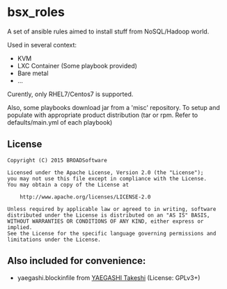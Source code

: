 # bsx_roles

A set of ansible rules aimed to install stuff from NoSQL/Hadoop world.

Used in several context:

 - KVM
 - LXC Container (Some playbook provided)
 - Bare metal
 - ...
 
Curently, only RHEL7/Centos7 is supported.

Also, some playbooks download jar from a 'misc' repository. To setup and populate with appropriate product distribution (tar or rpm. Refer to defaults/main.yml of each playbook)

## License

    Copyright (C) 2015 BROADSoftware

	Licensed under the Apache License, Version 2.0 (the "License");
	you may not use this file except in compliance with the License.
	You may obtain a copy of the License at
	
	    http://www.apache.org/licenses/LICENSE-2.0
	
	Unless required by applicable law or agreed to in writing, software
	distributed under the License is distributed on an "AS IS" BASIS,
	WITHOUT WARRANTIES OR CONDITIONS OF ANY KIND, either express or implied.
	See the License for the specific language governing permissions and
	limitations under the License.

## Also included for convenience:

- yaegashi.blockinfile from [YAEGASHI Takeshi](https://github.com/yaegashi) (License: GPLv3+)


